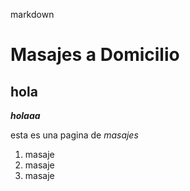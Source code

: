 markdown
# Masajes a Domicilio
## hola 
***holaaa***

esta es una pagina de *masajes*

1. masaje
2. masaje
3. masaje 
